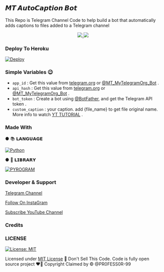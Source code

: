 ## <b>𝙈𝙏 𝘼𝙪𝙩𝙤𝘾𝙖𝙥𝙩𝙞𝙤𝙣 𝘽𝙤𝙩</b>

This Repo is Telegram Channel Code to help build a bot that automatically adds captions to files added to a Telegram channel


  </a>
</p>
<p align="center">
  <a href="https://github.com/PR0FESS0R-99/AutoCaptionBot-V1/stargazers">
    <img src="https://img.shields.io/github/stars/PR0FESS0R-99/AutoCaptionBot-V1?style=social">

  </a>
  
  <a href="https://github.com/PR0FESS0R-99/AutoCaption-BoT/fork">
    <img src="https://img.shields.io/github/forks/PR0FESS0R-99/AutoCaption-BoT?label=Fork&style=social">

  </a>  
</p>


### Deploy To Heroku
[![Deploy](https://www.herokucdn.com/deploy/button.svg)](https://heroku.com/deploy?template=https://github.com/tandavbot/AutoCaption-BoT)                     

### Simple Variables 😉

* `app_id` : Get this value from [telegram.org](https://my.telegram.org/apps) or [@MT_MyTelegramOrg_Bot](https://t.me/MT_MyTelegramOrg_Bot) .
* `api_hash` : Get this value from [telegram.org](https://my.telegram.org/apps) or [@MT_MyTelegramOrg_Bot](https://t.me/MT_MyTelegramOrg_Bot) .
* `bot_token` : Create a bot using [@BotFather](https://telegram.dog/BotFather), and get the Telegram API token .
* `custom_caption` : your caption. add {file_name} to get file original name. More info to watch [YT TUTORIAL](https://github.com/PR0FESS0R-99) .

### Made With 

● 📚 𝗟𝗔𝗡𝗚𝗨𝗔𝗚𝗘

[![Python](https://img.shields.io/badge/python-3670A0?style=for-the-badge&logo=python&logoColor=ffdd54)](https://www.python.org)

● 🧮 𝗟𝗜𝗕𝗥𝗔𝗥𝗬

[![PYROGRAM](https://img.shields.io/badge/%F0%9F%94%A5-PYROGRAM%20-orange)](https://docs.pyrogram.org)


### Developer & Support

[Telegram Channel](https://Telegram.dog/Mo_Tech_YT)

[Follow On InstaGram](https://www.instagram.com/mrk_yt_)

[Subscribe YouTube Channel](https://youtube.com/c/MoTech_YT)

### Credits


### LICENSE

[![License: MIT](https://img.shields.io/badge/License-MIT-yellow.svg)](https://github.com/PR0FESS0R-99/AutoCaption-BoT/blob/main/LICENSE)

Licensed under [MIT License](https://github.com/PR0FESS0R-99/AutoCaptionBot-V1/blob/main/LICENSE)
🚫 Don't Sell This Code. Code is fully open source project ❤️‍🔥
Copyright Claimed by © @PR0FESS0R-99










